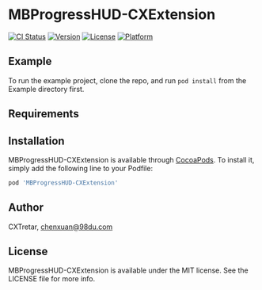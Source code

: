 # MBProgressHUD-CXExtension

[![CI Status](https://img.shields.io/travis/CXTretar/MBProgressHUD-CXExtension.svg?style=flat)](https://travis-ci.org/CXTretar/MBProgressHUD-CXExtension)
[![Version](https://img.shields.io/cocoapods/v/MBProgressHUD-CXExtension.svg?style=flat)](https://cocoapods.org/pods/MBProgressHUD-CXExtension)
[![License](https://img.shields.io/cocoapods/l/MBProgressHUD-CXExtension.svg?style=flat)](https://cocoapods.org/pods/MBProgressHUD-CXExtension)
[![Platform](https://img.shields.io/cocoapods/p/MBProgressHUD-CXExtension.svg?style=flat)](https://cocoapods.org/pods/MBProgressHUD-CXExtension)

## Example

To run the example project, clone the repo, and run `pod install` from the Example directory first.

## Requirements

## Installation

MBProgressHUD-CXExtension is available through [CocoaPods](https://cocoapods.org). To install
it, simply add the following line to your Podfile:

```ruby
pod 'MBProgressHUD-CXExtension'
```

## Author

CXTretar, chenxuan@98du.com

## License

MBProgressHUD-CXExtension is available under the MIT license. See the LICENSE file for more info.
